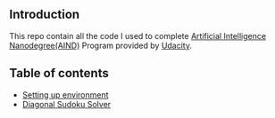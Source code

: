 
## Introduction
This repo contain all the code I used to complete 
[Artificial Intelligence Nanodegree(AIND)](https://www.udacity.com/ai) 
Program provided by [Udacity](https://www.udacity.com/). 

## Table of contents
- [Setting up environment](setting_up_env/README.md)
- [Diagonal Sudoku Solver](apply_ai_to_sudoku/README.md)



